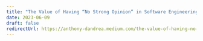 ```yaml
---
title: "The Value of Having “No Strong Opinion” in Software Engineering"
date: 2023-06-09
draft: false
redirectUrl: https://anthony-dandrea.medium.com/the-value-of-having-no-strong-opinion-in-software-engineering-26bea1ebc181
---
```

